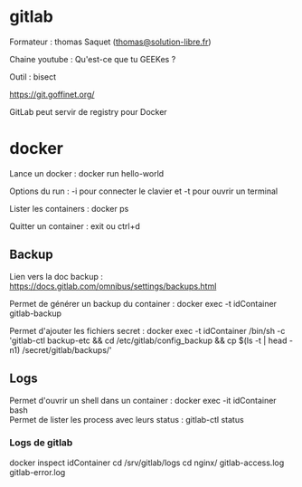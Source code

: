 # gitlab

Formateur : thomas Saquet (thomas@solution-libre.fr)

Chaine youtube : Qu'est-ce que tu GEEKes ?

Outil : bisect

https://git.goffinet.org/

GitLab peut servir de registry pour Docker

# docker

Lance un docker : docker run hello-world 

Options du run : -i pour connecter le clavier et -t pour ouvrir un terminal

Lister les containers : docker ps

Quitter un container : exit ou ctrl+d

## Backup
Lien vers la doc backup : https://docs.gitlab.com/omnibus/settings/backups.html

Permet de générer un backup du container : docker exec -t idContainer gitlab-backup

Permet d'ajouter les fichiers secret : docker exec -t idContainer /bin/sh -c 'gitlab-ctl backup-etc && cd /etc/gitlab/config_backup && cp $(ls -t | head -n1) /secret/gitlab/backups/'

## Logs
Permet d'ouvrir un shell dans un container : docker exec -it idContainer bash  
Permet de lister les process avec leurs status : gitlab-ctl status

### Logs de gitlab
docker inspect idContainer
cd /srv/gitlab/logs
cd nginx/
gitlab-access.log
gitlab-error.log
